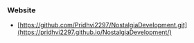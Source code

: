 ### Website
* [https://github.com/Pridhvi2297/NostalgiaDevelopment.git](https://pridhvi2297.github.io/NostalgiaDevelopment/)
